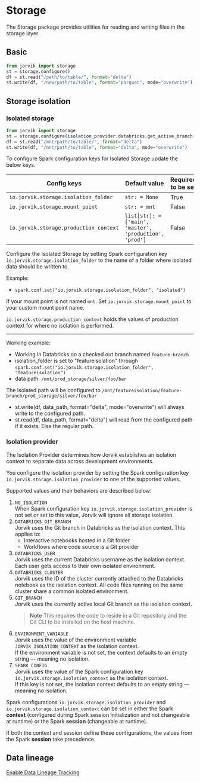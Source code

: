 # Storage
The Storage package provides utilities for reading and writing files in the storage layer.

## Basic
```python
from jorvik import storage
st = storage.configure()
df = st.read("/path/to/table/", format="delta")
st.write(df, "/new/path/to/table", format="parquet", mode="overwrite")
```

## Storage isolation

### Isolated storage
```python
from jorvik import storage
st = storage.configure(isolation_provider.databricks.get_active_branch(), verbose=True, track_lineage=True)
df = st.read("/mnt/path/to/table/", format="delta")
st.write(df, "/mnt/path/to/table", format="delta", mode="overwrite")
```

To configure Spark configuration keys for Isolated Storage update the below keys.

| Config keys                               | Default value | Required to be set |
| --------                                  | -------       |----------- |
| `io.jorvik.storage.isolation_folder`      | `str: = None`          | True |
| `io.jorvik.storage.mount_point`           | `str: = mnt`         | False |           
| `io.jorvik.storage.production_context`    | `list[str]: = ['main', 'master', 'production', 'prod']` | False |

Configure the Isolated Storage by setting Spark configuration key `io.jorvik.storage.isolation_folder` to the name of a folder where isolated data should be written to. 

Example: 
* `spark.conf.set("io.jorvik.storage.isolation_folder", "isolated")`

If your mount point is not named `mnt`. Set `io.jorvik.storage.mount_point` to your custom mount point name.

`io.jorvik.storage.production_context` holds the values of production context for where no isolation is performed.

------------------
Working example:

* Working in Databricks on a checked out branch named `feature-branch`
* isolation_folder is set to "featureisolation" through `spark.conf.set("io.jorvik.storage.isolation_folder", "featureisolation")`
* data path: `/mnt/prod_storage/silver/foo/bar`

The isolated path will be configured to `/mnt/featureisolation/feature-branch/prod_storage/silver/foo/bar`

* st.write(df, data_path, format="delta", mode="overwrite") will always write to the configured path.
* st.read(df, data_path, format="delta") will read from the configured path if it exists. Else the regular path.

### Isolation provider

The Isolation Provider determines how Jorvik establishes an isolation context to separate data across development environments.

You configure the isolation provider by setting the Spark configuration key `io.jorvik.storage.isolation_provider` to one of the supported values.

Supported values and their behaviors are described below:
1. `NO_ISOLATION`  
When Spark configuration key `io.jorvik.storage.isolation_provider` is not set or set to this value, Jorvik will ignore all storage isolation.
2. `DATABRICKS_GIT_BRANCH`  
Jorvik uses the Git branch in Databricks as the isolation context. This applies to:
    - Interactive notebooks hosted in a Git folder
    - Workflows where code source is a Git provider
3. `DATABRICKS_USER`  
Jorvik uses the current Databricks username as the isolation context. Each user gets access to their own isolated environment.
4. `DATABRICKS_CLUSTER`  
Jorvik uses the ID of the cluster currently attached to the Databricks notebook as the isolation context. All code files running on the same cluster share a common isolated environment.
5. `GIT_BRANCH`  
Jorvik uses the currently active local Git branch as the isolation context.
    > **Note** This requires the code to reside in a Git repository and the Git CLI to be installed on the host machine.
6. `ENVIRONMENT_VARIABLE`  
Jorvik uses the value of the environment variable `JORVIK_ISOLATION_CONTEXT` as the isolation context.  
If the environment variable is not set, the context defaults to an empty string — meaning no isolation.
7. `SPARK_CONFIG`  
Jorvik uses the value of the Spark configuration key `io.jorvik.storage.isolation_context` as the isolation context.  
If this key is not set, the isolation context defaults to an empty string — meaning no isolation.

Spark configurations `io.jorvik.storage.isolation_provider` and `io.jorvik.storage.isolation_context` can be set in either the Spark **context** (configured during Spark session initialization and not changeable at runtime) or the Spark **session** (changeable at runtime).

If both the context and session define these configurations, the values from the Spark **session** take precedence.

## Data lineage
[Enable Data Lineage Tracking](https://github.com/jorvik-io/jorvik/blob/main/jorvik/data_lineage/README.md)
